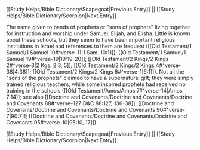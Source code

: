 [[Study Helps/Bible Dictionary/Scapegoat|Previous Entry]]  ||  [[Study Helps/Bible Dictionary/Scorpion|Next Entry]]

 The name given to bands of prophets or "sons of prophets" living together for instruction and worship under Samuel, Elijah, and Elisha. Little is known about these schools, but they seem to have been important religious institutions in Israel and references to them are frequent ([[Old Testament/1 Samuel/1 Samuel 10#^verse-11|1 Sam. 10:11]]; [[Old Testament/1 Samuel/1 Samuel 19#^verse-19|19:19-20]]; [[Old Testament/2 Kings/2 Kings 2#^verse-3|2 Kgs. 2:3, 5]]; [[Old Testament/2 Kings/2 Kings 4#^verse-38|4:38]]; [[Old Testament/2 Kings/2 Kings 6#^verse-1|6:1]]). Not all the "sons of the prophets" claimed to have a supernatural gift; they were simply trained religious teachers, while some inspired prophets had received no training in the schools ([[Old Testament/Amos/Amos 7#^verse-14|Amos 7:14]]; see also [[Doctrine and Covenants/Doctrine and Covenants/Doctrine and Covenants 88#^verse-127|D&C 88:127, 136-38]]; [[Doctrine and Covenants/Doctrine and Covenants/Doctrine and Covenants 90#^verse-7|90:7]]; [[Doctrine and Covenants/Doctrine and Covenants/Doctrine and Covenants 95#^verse-10|95:10, 17]]).

[[Study Helps/Bible Dictionary/Scapegoat|Previous Entry]]  ||  [[Study Helps/Bible Dictionary/Scorpion|Next Entry]]